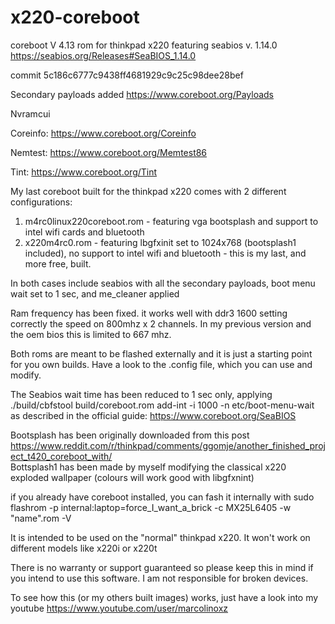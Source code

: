 # x220-coreboot

coreboot V 4.13 rom for thinkpad x220 featuring seabios v. 1.14.0 https://seabios.org/Releases#SeaBIOS_1.14.0

commit 5c186c6777c9438ff4681929c9c25c98dee28bef

Secondary payloads added https://www.coreboot.org/Payloads

Nvramcui

Coreinfo: https://www.coreboot.org/Coreinfo

Nemtest: https://www.coreboot.org/Memtest86

Tint: https://www.coreboot.org/Tint

My last coreboot built for the thinkpad x220 comes with 2 different configurations:

1) m4rc0linux220coreboot.rom - featuring vga bootsplash and support to intel wifi cards and bluetooth
2) x220m4rc0.rom - featuring lbgfxinit set to 1024x768 (bootsplash1 included), no support to intel wifi and bluetooth - this is my last, and more free, built.

In both cases include seabios with all the secondary payloads, boot menu wait set to 1 sec, and me_cleaner applied

Ram frequency has been fixed. it works well with ddr3 1600 setting correctly the speed on 800mhz x 2 channels. In my previous version and the oem bios this is limited to 667 mhz.

Both roms are meant to be flashed externally and it is just a starting point for you own builds. Have a look to the .config file, which you can use and modify.

The Seabios wait time has been reduced to 1 sec only, applying  ./build/cbfstool build/coreboot.rom add-int -i 1000 -n etc/boot-menu-wait as described in the official guide: https://www.coreboot.org/SeaBIOS

Bootsplash has been originally downloaded from this post https://www.reddit.com/r/thinkpad/comments/ggomje/another_finished_project_t420_coreboot_with/  
Bottsplash1 has been made by myself modifying the classical x220 exploded wallpaper (colours will work good with libgfxnint)

if you already have coreboot installed, you can fash it internally with sudo flashrom -p internal:laptop=force_I_want_a_brick -c MX25L6405 -w "name".rom -V

It is intended to be used on the "normal" thinkpad x220. It won't work on different models like x220i or x220t 

There is no warranty or support guaranteed so please keep this in mind if you intend to use this software. I am not responsible for broken devices.

To see how this (or my others built images) works, just have a look into my youtube https://www.youtube.com/user/marcolinoxz
